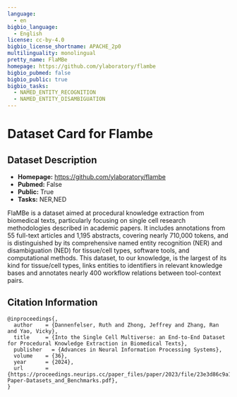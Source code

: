 ```yaml
---
language:
  - en 
bigbio_language:
  - English
license: cc-by-4.0
bigbio_license_shortname: APACHE_2p0
multilinguality: monolingual
pretty_name: FlaMBe
homepage: https://github.com/ylaboratory/flambe
bigbio_pubmed: false
bigbio_public: true
bigbio_tasks:
  - NAMED_ENTITY_RECOGNITION
  - NAMED_ENTITY_DISAMBIGUATION 
---
```



# Dataset Card for Flambe

## Dataset Description

- **Homepage:** https://github.com/ylaboratory/flambe
- **Pubmed:** False
- **Public:** True
- **Tasks:** NER,NED


FlaMBe is a dataset aimed at procedural knowledge extraction from biomedical texts, particularly focusing on single cell research methodologies described in academic papers. It includes annotations from 55 full-text articles and 1,195 abstracts, covering nearly 710,000 tokens, and is  distinguished by its comprehensive named entity recognition (NER) and disambiguation (NED) for  tissue/cell types, software tools, and computational methods. This dataset, to our knowledge, is the largest of its kind for tissue/cell types, links entities to identifiers in relevant knowledge  bases and annotates nearly 400 workflow relations between tool-context pairs. 


## Citation Information

```
@inproceedings{,
  author    = {Dannenfelser, Ruth and Zhong, Jeffrey and Zhang, Ran and Yao, Vicky},
  title     = {Into the Single Cell Multiverse: an End-to-End Dataset for Procedural Knowledge Extraction in Biomedical Texts},
  publisher   = {Advances in Neural Information Processing Systems},
  volume    = {36},
  year      = {2024},
  url       = {https://proceedings.neurips.cc/paper_files/paper/2023/file/23e3d86c9a19d0caf2ec997e73dfcfbd-Paper-Datasets_and_Benchmarks.pdf},
}
```
